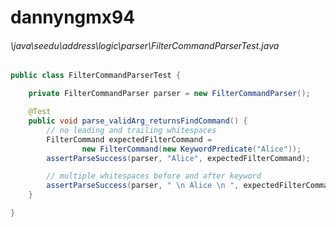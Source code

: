 # dannyngmx94
###### \java\seedu\address\logic\parser\FilterCommandParserTest.java
``` java
public class FilterCommandParserTest {

    private FilterCommandParser parser = new FilterCommandParser();

    @Test
    public void parse_validArg_returnsFindCommand() {
        // no leading and trailing whitespaces
        FilterCommand expectedFilterCommand =
                new FilterCommand(new KeywordPredicate("Alice"));
        assertParseSuccess(parser, "Alice", expectedFilterCommand);

        // multiple whitespaces before and after keyword
        assertParseSuccess(parser, " \n Alice \n ", expectedFilterCommand);
    }

}
```
